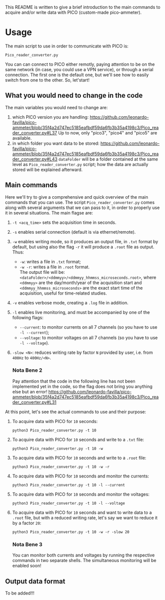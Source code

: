 This README is written to give a brief introduction to the main commands to acquire and/or write data with PICO (custom-made pico-ammeter).
# Usage
The main script to use in order to communicate with PICO is:
```
Pico_reader_converter.py
```
You can can connect to PICO either remotly, paying attention to be on the same network (in case, you could use a VPN service), or through a serial connection. The first one is the default one, but we'll see how to easily switch from one to the other. So, let'start!

## What you would need to change in the code
The main variables you would need to change are:
1. which PICO version you are handling:
    https://github.com/leonardo-favilla/pico-ammeter/blob/35f4a2d747ec5185eafbdf59da6fb3b35a4198c3/Pico_reader_converter.py#L37
    Up to now, only "pico3", "pico4" and "pico5" are available.
2. in which folder you want data to be stored:
    https://github.com/leonardo-favilla/pico-ammeter/blob/35f4a2d747ec5185eafbdf59da6fb3b35a4198c3/Pico_reader_converter.py#L43
    `dataFolder` will be a folder contained at the same level as `Pico_reader_converter.py` script; how the data are actually stored will be explained afterward.

## Main commands
Here we'll try to give a comprehensive and quick overview of the main commands that you can use. The script `Pico_reader_converter.py` comes along with several arguments that we can pass to it, in order to properly use it in several situations. The main flagse are:
1. `-t <acq_time>` sets the acquisition time in seconds.
2. `-s` enables serial connection (default is via ethernet/remote).
3. `-w` enables writing mode, so it produces an output file, in `.txt` format by default, but using also the flag `-r` it will produce a `.root` file as output. Thus:
   * `-w`: writes a file in `.txt` format;
   * `-w -r`: writes a file in `.root` format.
   <br/>The output file will be: `<dataFolder>/<ddmmyy>/<ddmmyy_hhmmss_microseconds.root>`, where `<ddmmyy>` are the day/month/year of the acquisition start and `<ddmmyy_hhmmss_microseconds>` are the exact start time of the acquisition, useful for time-related studies.
4. `-v` enables verbose mode, creating a `.log` file in addition.
5. `-l` enables live monitoring, and must be accompanied by one of the following flags:
    * `--current`: to monitor currents on all 7 channels (so you have to use `-l --current`);
    * `--voltage`: to monitor voltages on all 7 channels (so you have to use `-l --voltage`).
6. `-slow <N>`: reduces writing rate by factor `N` provided by user, i.e. from `400Hz` to `400Hz/<N>`.

    ### Nota Bene 2
    Pay attention that the code in the following line has not been implemented yet in the code, so the flag does not bring you anything else but an error!
    https://github.com/leonardo-favilla/pico-ammeter/blob/35f4a2d747ec5185eafbdf59da6fb3b35a4198c3/Pico_reader_converter.py#L31

At this point, let's see the actual commands to use and their purpose:
1. To acquire data with PICO for `10` seconds:
    ```
    python3 Pico_reader_converter.py -t 10
    ```
2. To acquire data with PICO for `10` seconds and write to a `.txt` file:
    ```
    python3 Pico_reader_converter.py -t 10 -w
    ```
3. To acquire data with PICO for `10` seconds and write to a `.root` file:
    ```
    python3 Pico_reader_converter.py -t 10 -w -r
    ```
4. To acquire data with PICO for `10` seconds and monitor the currents:
    ```
    python3 Pico_reader_converter.py -t 10 -l --current
    ```
5. To acquire data with PICO for `10` seconds and monitor the voltages:
    ```
    python3 Pico_reader_converter.py -t 10 -l --voltage
    ```
6. To acquire data with PICO for `10` seconds and want to write data to a `.root` file, but with a reduced writing rate, let's say we want to reduce it by a factor `20`:
    ```
    python3 Pico_reader_converter.py -t 10 -w -r -slow 20
    ```

    ### Nota Bene 3
    You can monitor both currents and voltages by running the respective commands in two separate shells. The simultaneous monitoring will be enabled soon!

## Output data format
To be added!!!